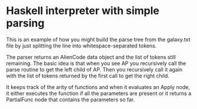 # Haskell interpreter with simple parsing

This is an example of how you might build the parse tree from the
galaxy.txt file by just splitting the line into whitespace-separated
tokens.

The parser returns an AlienCode data object and the list of tokens still
remaining. The basic idea is that when you see AP you recursively call
the parse routine to get the left child of AP. Then you recursively
call it again with the list of tokens returned by the first call to
get the right child.

It keeps track of the arity of functions and when it evaluates an Apply
node, it either executes the function if all the parameters are present
or it returns a PartialFunc node that contains the parameters so far.


